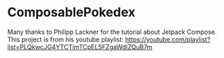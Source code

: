 # ComposablePokedex
Many thanks to Philipp Lackner for the tutorial about Jetpack Compose. This project is from his youtube playlist: 
https://youtube.com/playlist?list=PLQkwcJG4YTCTimTCpEL5FZgaWdIZQuB7m
